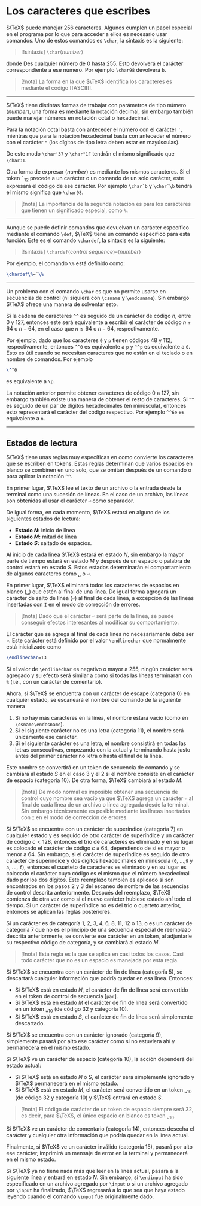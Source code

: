 # Los caracteres que escribes

$\TeX$ puede manejar 256 caracteres. Algunos cumplen un papel especial en el programa por lo que para acceder a ellos es necesario usar comandos. Uno de estos comandos es `\char`, la sintaxis es la siguiente:
> [!sintaxis]
> `\char`⟨_number_⟩

donde Des cualquier número de 0 hasta 255. Esto devolverá el carácter correspondiente a ese número. Por ejemplo `\char98` devolverá `b`.

> [!nota]
> La forma en la que $\TeX$ identifica los caracteres es mediante el código [[ASCII]]. 

---
$\TeX$ tiene distintas formas de trabajar con parámetros de tipo número ⟨_number_⟩, una forma es mediante la notación decimal, sin embargo también puede manejar números en notación octal o hexadecimal.

Para la notación octal basta con anteceder el número con el carácter `'`, mientras que para la notación hexadecimal basta con anteceder el número con el carácter `"` (los dígitos de tipo letra deben estar en mayúsculas).

De este modo `\char'37` y `\char"1F` tendrán el mismo significado que `\char31`.

Otra forma de expresar ⟨_number_⟩ es mediante los mismos caracteres. Si el token `` ` ``$_{12}$ precede a un carácter o un comando de un solo carácter, este expresará el código de ese carácter. Por ejemplo ``\char`b`` y ``\char`\b`` tendrá el mismo significa que `\char98`.

>[!nota]
> La importancia de la segunda notación es para los caracteres que tienen un significado especial, como `%`.

---
Aunque se puede definir comandos que devuelvan un carácter específico mediante el comando `\def`, $\TeX$ tiene un comando específico para esta función. Este es el comando `\chardef`, la sintaxis es la siguiente:
> [!sintaxis]
> `\chardef`⟨_control sequence_⟩`=`⟨_number_⟩

Por ejemplo, el comando `\%` está definido como:
```tex
\chardef\%=`\%
```

---
Un problema con el comando `\char` es que no permite usarse en secuencias de control (ni siquiera con `\csname` y `\endcsname`). Sin embargo $\TeX$ ofrece una manera de solventar esto.

Si la cadena de caracteres `^^` es seguido de un carácter de código $n$, entre 0 y 127, entonces este será equivalente a escribir el carácter de código $n+64$ o $n-64$, en el caso que $n \leq 64$ o $n-64$, respectivamente.

Por ejemplo, dado que los caracteres `0` y `p` tienen códigos 48 y 112, respectivamente, entonces `^^0` es equivalente a `p` y `^^p` es equivalente a `0`. Esto es útil cuando se necesitan caracteres que no están en el teclado o en nombre de comandos. Por ejemplo
```tex
\^^0
```
es equivalente a `\p`.

La notación anterior permite obtener caracteres de código 0 a 127, sin embargo también existe una manera de obtener el resto de caracteres. Si `^^` es seguido de un par de dígitos hexadecimales (en minúscula), entonces esto representará el carácter del código respectivo. Por ejemplo `^^6e` es equivalente a `n`.

---
## Estados de lectura

$\TeX$ tiene unas reglas muy específicas en como convierte los caracteres que se escriben en tokens. Estas reglas determinan que varios espacios en blanco se combinen en uno solo, que se omitan después de un comando o para aplicar la notación `^^`.

En primer lugar, $\TeX$ lee el texto de un archivo o la entrada desde la terminal como una sucesión de líneas. En el caso de un archivo, las líneas son obtenidas al usar el carácter `⏎` como separador.

De igual forma, en cada momento, $\TeX$ estará en alguno de los siguientes estados de lectura:
- **Estado $N$:** inicio de línea
- **Estado $M$:** mitad de línea
- **Estado $S$:** saltado de espacios.

Al inicio de cada línea $\TeX$ estará en estado $N$, sin embargo la mayor parte de tiempo estará en estado $M$ y después de un espacio o palabra de control estará en estado $S$. Estos estados determinarán el comportamiento de algunos caracteres como `␣` o `⏎`.

En primer lugar, $\TeX$ eliminará todos los caracteres de espacios en blanco (`␣`) que estén al final de una línea. De igual forma agregará un carácter de salto de línea (`⏎`) al final de cada línea, a excepción de las líneas insertadas con `I` en el modo de corrección de errores.

>[!nota]
>Dado que el carácter `⏎` será parte de la línea, se puede conseguir efectos interesantes al modificar su comportamiento.

El carácter que se agrega al final de cada línea no necesariamente debe ser `⏎`. Este carácter está definido por el valor `\endlinechar` que normalmente está inicializado como
```tex
\endlinechar=13
```
Si el valor de `\endlinechar` es negativo o mayor a 255, ningún carácter será agregado y su efecto será similar a como si todas las líneas terminaran con `%` (i.e., con un carácter de comentario).  

Ahora, si $\TeX$ se encuentra con un carácter de escape (categoría 0) en cualquier estado, se escaneará el nombre del comando de la siguiente manera
1. Si no hay más caracteres en la línea, el nombre estará vacío (como en `\csname\endcsname`).
2. Si el siguiente carácter no es una letra (categoría 11), el nombre será únicamente ese carácter.
3. Si el siguiente carácter es una letra, el nombre consistirá en todas las letras consecutivas, empezando con la actual y terminando hasta justo antes del primer carácter no letra o hasta el final de la línea.

Este nombre se convertirá en un token de secuencia de comando y se cambiará al estado $S$ en el caso 3 y el 2 si el nombre consiste en el carácter de espacio (categoría 10). De otra forma, $\TeX$ cambiará al estado $M$.

>[!nota]
>De modo normal es imposible obtener una secuencia de control cuyo nombre sea vacío ya que $\TeX$ agrega un carácter `⏎` al final de cada línea de un archivo o línea agregada desde la terminal. Sin embargo técnicamente es posible mediante las líneas insertadas con `I` en el modo de corrección de errores.

Si $\TeX$ se encuentra con un carácter de superíndice (categoría 7) en cualquier estado y es seguido de otro carácter de superíndice y un carácter de código $c<128$, entonces el trio de caracteres es eliminado y en su lugar es colocado el carácter de código $c\pm64$, dependiendo de si es mayor o menor a 64. Sin embargo, si el carácter de superíndice es seguido de otro carácter de superíndice y dos dígitos hexadecimales en minúscula (`0`, …,`9` y `a`, …, `f`), entonces el cuarteto de caracteres es eliminado y en su lugar es colocado el carácter cuyo código es el mismo que el número hexadecimal dado por los dos dígitos. Este reemplazo también es aplicado si son encontrados en los pasos 2 y 3 del escaneo de nombre de las secuencias de control descrita anteriormente. Después del reemplazo, $\TeX$ comienza de otra vez como si el nuevo carácter hubiese estado ahí todo el tiempo. Si un carácter de superíndice no es del trio o cuarteto anterior, entonces se aplican las reglas posteriores.

Si un carácter es de categoría 1, 2, 3, 4, 6, 8, 11, 12 o 13, o es un carácter de categoría 7 que no es el principio de una secuencia especial de reemplazo descrita anteriormente, se convierte ese carácter en un token, al adjuntarle su respectivo código de categoría, y se cambiará al estado $M$.
>[!nota]
>Esta regla es la que se aplica en casi todos los casos. Casi todo carácter que no es un espacio es manejada por esta regla.

Si $\TeX$ se encuentra con un carácter de fin de línea (categoría 5), se descartará cualquier información que podría quedar en esa línea. Entonces:
- Si $\TeX$ está en estado $N$, el carácter de fin de línea será convertido en el token de control de secuencia [`par`].
- Si $\TeX$ está en estado $M$ el carácter de fin de línea será convertido en un token `␣`$_{10}$ (de código 32 y categoría 10).
- Si $\TeX$ está en estado $S$, el carácter de fin de línea será simplemente descartado.

Si $\TeX$ se encuentra con un carácter ignorado (categoría 9), simplemente pasará por alto ese carácter como si no estuviera ahí y permanecerá en el mismo estado.

Si $\TeX$ ve un carácter de espacio (categoría 10), la acción dependerá del estado actual:
- Si $\TeX$ está en estado $N$ o $S$, el carácter será simplemente ignorado y $\TeX$ permanecerá en el mismo estado.
- Si $\TeX$ está en estado $M$, el carácter será convertido en un token `␣`$_{10}$ (de código 32 y categoría 10) y $\TeX$ entrará en estado $S$.
>[!nota]
>El código de carácter de un token de espacio siempre será 32, es decir, para $\TeX$, el único espacio en blanco es token `␣`$_{10}$.

Si $\TeX$ ve un carácter de comentario (categoría 14), entonces desecha el carácter y cualquier otra información que podría quedar en la línea actual.

Finalmente, si $\TeX$ ve un carácter inválido (categoría 15), pasará por alto ese carácter, imprimirá un mensaje de error en la terminal y permanecerá en el mismo estado.

Si $\TeX$ ya no tiene nada más que leer en la línea actual, pasará a la siguiente línea y entrará en estado $N$. Sin embargo, si `\endinput` ha sido especificado en un archivo agregado por `\input` o si un archivo agregado por `\input` ha finalizado, $\TeX$ regresará a lo que sea que haya estado leyendo cuando el comando `\input` fue originalmente dado. 
